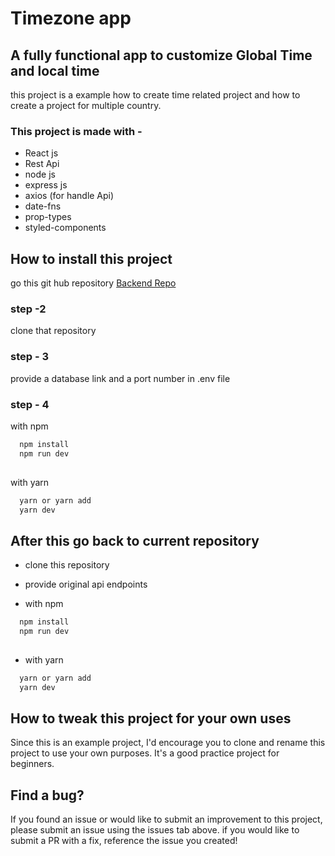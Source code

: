 
# Timezone app 


## A fully functional app to customize Global Time and local time 

this project is a example how to create time related project and how to create a project for multiple country.

### This project is made with - 
- React js
- Rest Api
- node js 
- express js
- axios (for handle Api)
- date-fns
- prop-types
- styled-components

## How to install this project
go this git hub repository [Backend Repo](https://github.com/devtanzir/trackzone-backend)

### step -2 

clone that repository

### step - 3

provide a database link and a port number in .env file

### step - 4
with npm 
```bash
  npm install
  npm run dev
  
```

with yarn 
```bash
  yarn or yarn add
  yarn dev
```
## After this go back to current repository

- clone this repository

- provide original api endpoints

- with npm 
```bash
  npm install
  npm run dev
  
```

- with yarn 
```bash
  yarn or yarn add
  yarn dev
```

## How to tweak this project for your own uses

Since this is an example project, I'd encourage you to clone and rename this project to use your own purposes. It's a good practice project for beginners.

## Find a bug?

If you found an issue or would like to submit an improvement to this project, please submit an issue using the issues tab above. if you would like to submit a PR with a fix, reference the issue you created!